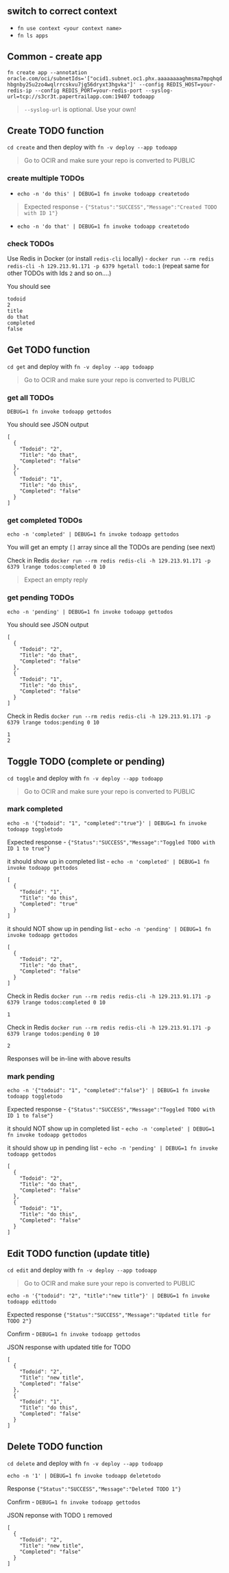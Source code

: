 ## switch to correct context

- `fn use context <your context name>`
- `fn ls apps`

## Common - create app

`fn create app --annotation oracle.com/oci/subnetIds='["ocid1.subnet.oc1.phx.aaaaaaaaghmsma7mpqhqdhbgnby25u2zo4wqlrrcskvu7jg56dryxt3hgvka"]' --config REDIS_HOST=your-redis-ip --config REDIS_PORT=your-redis-port --syslog-url=tcp://s3cr3t.papertrailapp.com:19407 todoapp`

> `--syslog-url` is optional. Use your own!

## Create TODO function

`cd create` and then deploy with `fn -v deploy --app todoapp`

> Go to OCIR and make sure your repo is converted to PUBLIC

### create multiple TODOs

- `echo -n 'do this' | DEBUG=1 fn invoke todoapp createtodo`

> Expected response - `{"Status":"SUCCESS","Message":"Created TODO with ID 1"}`

- `echo -n 'do that' | DEBUG=1 fn invoke todoapp createtodo`

### check TODOs 

Use Redis in Docker (or install `redis-cli` locally) - `docker run --rm redis redis-cli -h 129.213.91.171 -p 6379 hgetall todo:1` (repeat same for other TODOs with Ids `2` and so on....)

You should see

    todoid
    2
    title
    do that
    completed
    false

## Get TODO function

`cd get` and deploy with `fn -v deploy --app todoapp`

> Go to OCIR and make sure your repo is converted to PUBLIC

### get all TODOs

`DEBUG=1 fn invoke todoapp gettodos`

You should see JSON output

	[
	  {
	    "Todoid": "2",
	    "Title": "do that",
	    "Completed": "false"
	  },
	  {
	    "Todoid": "1",
	    "Title": "do this",
	    "Completed": "false"
	  }
	]

### get completed TODOs

`echo -n 'completed' | DEBUG=1 fn invoke todoapp gettodos`

You will get an empty `[]` array since all the TODOs are pending (see next)

Check in Redis `docker run --rm redis redis-cli -h 129.213.91.171 -p 6379 lrange todos:completed 0 10`

> Expect an empty reply

### get pending TODOs

`echo -n 'pending' | DEBUG=1 fn invoke todoapp gettodos`

You should see JSON output

	[
	  {
	    "Todoid": "2",
	    "Title": "do that",
	    "Completed": "false"
	  },
	  {
	    "Todoid": "1",
	    "Title": "do this",
	    "Completed": "false"
	  }
	]

Check in Redis `docker run --rm redis redis-cli -h 129.213.91.171 -p 6379 lrange todos:pending 0 10`

    1
    2

## Toggle TODO (complete or pending)

`cd toggle` and deploy with `fn -v deploy --app todoapp`

> Go to OCIR and make sure your repo is converted to PUBLIC

### mark completed

`echo -n '{"todoid": "1", "completed":"true"}' | DEBUG=1 fn invoke todoapp toggletodo`

Expected response - `{"Status":"SUCCESS","Message":"Toggled TODO with ID 1 to true"}`

it should show up in completed list - `echo -n 'completed' | DEBUG=1 fn invoke todoapp gettodos`

	[
	  {
	    "Todoid": "1",
	    "Title": "do this",
	    "Completed": "true"
	  }
	]

it should NOT show up in pending list - `echo -n 'pending' | DEBUG=1 fn invoke todoapp gettodos`

	[
	  {
	    "Todoid": "2",
	    "Title": "do that",
	    "Completed": "false"
	  }
	]

Check in Redis `docker run --rm redis redis-cli -h 129.213.91.171 -p 6379 lrange todos:completed 0 10`

    1

Check in Redis `docker run --rm redis redis-cli -h 129.213.91.171 -p 6379 lrange todos:pending 0 10`

    2

Responses will be in-line with above results

### mark pending

`echo -n '{"todoid": "1", "completed":"false"}' | DEBUG=1 fn invoke todoapp toggletodo`

Expected response - `{"Status":"SUCCESS","Message":"Toggled TODO with ID 1 to false"}`

it should NOT show up in completed list - `echo -n 'completed' | DEBUG=1 fn invoke todoapp gettodos`

it should show up in pending list - `echo -n 'pending' | DEBUG=1 fn invoke todoapp gettodos`

	[
	  {
	    "Todoid": "2",
	    "Title": "do that",
	    "Completed": "false"
	  },
	  {
	    "Todoid": "1",
	    "Title": "do this",
	    "Completed": "false"
	  }
	]

## Edit TODO function (update title)

`cd edit` and deploy with `fn -v deploy --app todoapp`

> Go to OCIR and make sure your repo is converted to PUBLIC

`echo -n '{"todoid": "2", "title":"new title"}' | DEBUG=1 fn invoke todoapp edittodo`

Expected response `{"Status":"SUCCESS","Message":"Updated title for TODO 2"}`

Confirm - `DEBUG=1 fn invoke todoapp gettodos`

JSON response with updated title for TODO

	[
	  {
	    "Todoid": "2",
	    "Title": "new title",
	    "Completed": "false"
	  },
	  {
	    "Todoid": "1",
	    "Title": "do this",
	    "Completed": "false"
	  }
	]

## Delete TODO function

`cd delete` and deploy with `fn -v deploy --app todoapp`

`echo -n '1' | DEBUG=1 fn invoke todoapp deletetodo`

Response `{"Status":"SUCCESS","Message":"Deleted TODO 1"}`

Confirm - `DEBUG=1 fn invoke todoapp gettodos`

JSON reponse with TODO `1` removed

	[
	  {
	    "Todoid": "2",
	    "Title": "new title",
	    "Completed": "false"
	  }
	]
